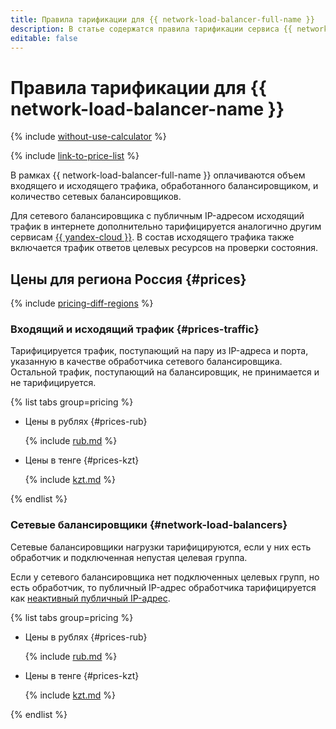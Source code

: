 ```yaml
---
title: Правила тарификации для {{ network-load-balancer-full-name }}
description: В статье содержатся правила тарификации сервиса {{ network-load-balancer-name }}.
editable: false
---
```


# Правила тарификации для {{ network-load-balancer-name }}

{% include [without-use-calculator](../_includes/pricing/without-use-calculator.md) %}

{% include [link-to-price-list](../_includes/pricing/link-to-price-list.md) %}


В рамках {{ network-load-balancer-full-name }} оплачиваются объем входящего и исходящего трафика, обработанного балансировщиком, и количество сетевых балансировщиков.

Для сетевого балансировщика с публичным IP-адресом исходящий трафик в интернете дополнительно тарифицируется аналогично другим сервисам [{{ yandex-cloud }}](../vpc/pricing.md#prices-traffic). В состав исходящего трафика также включается трафик ответов целевых ресурсов на проверки состояния.


## Цены для региона Россия {#prices}



{% include [pricing-diff-regions](../_includes/pricing-diff-regions.md) %}

### Входящий и исходящий трафик {#prices-traffic}

Тарифицируется трафик, поступающий на пару из IP-адреса и порта, указанную в качестве обработчика сетевого балансировщика. Остальной трафик, поступающий на балансировщик, не принимается и не тарифицируется.


{% list tabs group=pricing %}

- Цены в рублях {#prices-rub}

  {% include [rub.md](../_pricing/network-load-balancer/rub-traffic.md) %}

- Цены в тенге {#prices-kzt}

  {% include [kzt.md](../_pricing/network-load-balancer/kzt-traffic.md) %}

{% endlist %}




### Сетевые балансировщики {#network-load-balancers}

Сетевые балансировщики нагрузки тарифицируются, если у них есть обработчик и подключенная непустая целевая группа.

Если у сетевого балансировщика нет подключенных целевых групп, но есть обработчик, то публичный IP-адрес обработчика тарифицируется как [неактивный публичный IP-адрес](../vpc/pricing.md#prices-public-ip).


{% list tabs group=pricing %}

- Цены в рублях {#prices-rub}

  {% include [rub.md](../_pricing/network-load-balancer/rub-balancer.md) %}

- Цены в тенге {#prices-kzt}

  {% include [kzt.md](../_pricing/network-load-balancer/kzt-balancer.md) %}

{% endlist %}



